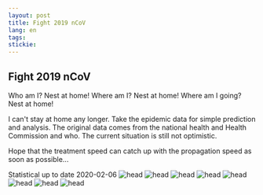 ```yaml
---
layout: post
title: Fight 2019 nCoV
lang: en
tags: 
stickie: 
---
```


## Fight 2019 nCoV
Who am I?           Nest at home!
Where am I?         Nest at home!
Where am I going?   Nest at home!

I can't stay at home any longer. Take the epidemic data for simple prediction and analysis. The original data comes from the national health and Health Commission and who. The current situation is still not optimistic.

Hope that the treatment speed can catch up with the propagation speed as soon as possible...

Statistical up to date 2020-02-06
![head]({{site.hosturl}}/assets/post_assets/newdata/head.png)
![head]({{site.hosturl}}/assets/post_assets/newdata/1qz.png)
![head]({{site.hosturl}}/assets/post_assets/newdata/2sw.png)
![head]({{site.hosturl}}/assets/post_assets/newdata/3zz.png)
![head]({{site.hosturl}}/assets/post_assets/newdata/4zy.png)
![head]({{site.hosturl}}/assets/post_assets/newdata/5hb.png)
![head]({{site.hosturl}}/assets/post_assets/newdata/6nhb.png)
![head]({{site.hosturl}}/assets/post_assets/newdata/7gw.png)
